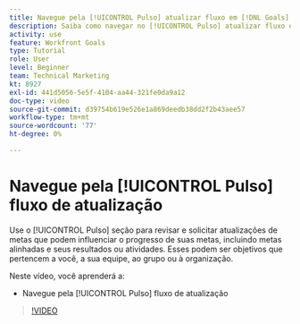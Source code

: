 ```yaml
---
title: Navegue pela [!UICONTROL Pulso] atualizar fluxo em [!DNL Goals]
description: Saiba como navegar no [!UICONTROL Pulso] atualizar fluxo em [!DNL Goals].
activity: use
feature: Workfront Goals
type: Tutorial
role: User
level: Beginner
team: Technical Marketing
kt: 8927
exl-id: 441d5056-5e5f-4104-aa44-321fe0da9a12
doc-type: video
source-git-commit: d39754b619e526e1a869deedb38dd2f2b43aee57
workflow-type: tm+mt
source-wordcount: '77'
ht-degree: 0%

---
```


# Navegue pela [!UICONTROL Pulso] fluxo de atualização

Use o [!UICONTROL Pulso] seção para revisar e solicitar atualizações de metas que podem influenciar o progresso de suas metas, incluindo metas alinhadas e seus resultados ou atividades. Esses podem ser objetivos que pertencem a você, a sua equipe, ao grupo ou à organização.

Neste vídeo, você aprenderá a:

* Navegue pela [!UICONTROL Pulso] fluxo de atualização

>[!VIDEO](https://video.tv.adobe.com/v/335199/?quality=12)
